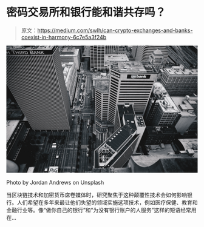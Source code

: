 # 密码交易所和银行能和谐共存吗？

> 原文：<https://medium.com/swlh/can-crypto-exchanges-and-banks-coexist-in-harmony-6c7e5a3f24b>

![](img/a47f10c68f231bd7be2ffffdf7f3aa6b.png)

Photo by Jordan Andrews on Unsplash

当区块链技术和加密货币席卷媒体时，研究聚焦于这种颠覆性技术会如何影响银行。人们希望在多年来最让他们失望的领域实施这项技术，例如医疗保健、教育和金融行业等。像“做你自己的银行”和“为没有银行账户的人服务”这样的短语经常用在…